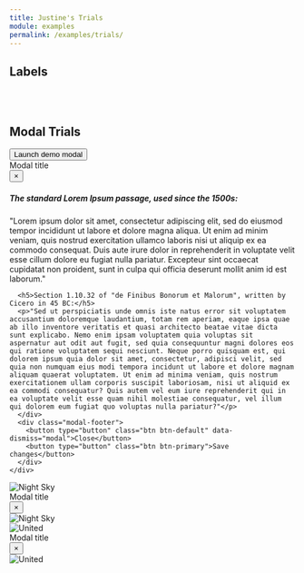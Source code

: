 ```yaml
---
title: Justine's Trials
module: examples
permalink: /examples/trials/
---
```


<h2>Labels</h2>
<span class="icon-danger"></span><span class="icon-warning"></span><span class="icon-info"></span><span class="icon-interest"></span>



<br /><br />



<h2>Modal Trials</h2>
<!-- Button trigger modal -->
<button type="button" class="btn btn-primary" data-toggle="modal" data-target="#exampleModal-text">
  Launch demo modal
</button>

<!-- Modal -->
<div class="modal fade" id="exampleModal-text" tabindex="-1" role="dialog" aria-labelledby="exampleModalLabel" aria-hidden="true">
  <div class="modal-dialog" role="document">
    <div class="modal-content">
      <div class="modal-header">
        <div class="modal-title" id="exampleModalLabel">Modal title</div>
        <button type="button" class="close" data-dismiss="modal" aria-label="Close">
          <span aria-hidden="true">&times;</span>
        </button>
      </div>
      <div class="modal-body">
      <h5>The standard Lorem Ipsum passage, used since the 1500s:</h5>
      <p>"Lorem ipsum dolor sit amet, consectetur adipiscing elit, sed do eiusmod tempor incididunt ut labore et dolore magna aliqua. Ut enim ad minim veniam, quis nostrud exercitation ullamco laboris nisi ut aliquip ex ea commodo consequat. Duis aute irure dolor in reprehenderit in voluptate velit esse cillum dolore eu fugiat nulla pariatur. Excepteur sint occaecat cupidatat non proident, sunt in culpa qui officia deserunt mollit anim id est laborum."</p>

      <h5>Section 1.10.32 of "de Finibus Bonorum et Malorum", written by Cicero in 45 BC:</h5>
      <p>"Sed ut perspiciatis unde omnis iste natus error sit voluptatem accusantium doloremque laudantium, totam rem aperiam, eaque ipsa quae ab illo inventore veritatis et quasi architecto beatae vitae dicta sunt explicabo. Nemo enim ipsam voluptatem quia voluptas sit aspernatur aut odit aut fugit, sed quia consequuntur magni dolores eos qui ratione voluptatem sequi nesciunt. Neque porro quisquam est, qui dolorem ipsum quia dolor sit amet, consectetur, adipisci velit, sed quia non numquam eius modi tempora incidunt ut labore et dolore magnam aliquam quaerat voluptatem. Ut enim ad minima veniam, quis nostrum exercitationem ullam corporis suscipit laboriosam, nisi ut aliquid ex ea commodi consequatur? Quis autem vel eum iure reprehenderit qui in ea voluptate velit esse quam nihil molestiae consequatur, vel illum qui dolorem eum fugiat quo voluptas nulla pariatur?"</p>
      </div>
      <div class="modal-footer">
        <button type="button" class="btn btn-default" data-dismiss="modal">Close</button>
        <button type="button" class="btn btn-primary">Save changes</button>
      </div>
    </div>
  </div>
</div>



<!-- Image trigger modal -->
<div class="modal-image">
  <img src="https://d2v9y0dukr6mq2.cloudfront.net/video/thumbnail/YWAdzU2/night-sky-005-a-star-field-twinkles-in-a-night-sky-loop_hf3owvebl_thumbnail-full01.png" alt="Night Sky"  data-toggle="modal" data-target="#exampleModal-image-light">
</div>

<!-- Modal -->
<div class="modal fade" id="exampleModal-image-light" tabindex="-1" role="dialog" aria-labelledby="exampleModalLabel" aria-hidden="true">
  <div class="modal-dialog" role="document">
    <div class="modal-content">
      <div class="modal-header">
        <div class="modal-title" id="exampleModalLabel">Modal title</div>
        <button type="button" class="close" data-dismiss="modal" aria-label="Close">
          <span aria-hidden="true">&times;</span>
        </button>
      </div>
      <div class="modal-body">
      <div class="image">
        <img src="https://d2v9y0dukr6mq2.cloudfront.net/video/thumbnail/YWAdzU2/night-sky-005-a-star-field-twinkles-in-a-night-sky-loop_hf3owvebl_thumbnail-full01.png" class="img-responsive" alt="Night Sky">
      </div>
      </div>
    </div>
  </div>
</div>

<div class="modal-image">
  <img src="https://bootswatch.com/3/united/thumbnail.png" alt="United"  data-toggle="modal" data-target="#exampleModal-image-dark">
</div>

<!-- Modal -->
<div class="modal fade" id="exampleModal-image-dark" tabindex="-1" role="dialog" aria-labelledby="exampleModalLabel" aria-hidden="true">
  <div class="modal-dialog" role="document">
    <div class="modal-content">
      <div class="modal-header">
        <div class="modal-title" id="exampleModalLabel">Modal title</div>
        <button type="button" class="close" data-dismiss="modal" aria-label="Close">
          <span aria-hidden="true">&times;</span>
        </button>
      </div>
      <div class="modal-body">
      <div class="image">
        <img src="https://bootswatch.com/3/united/thumbnail.png" class="img-responsive" alt="United">
      </div>
      </div>
    </div>
  </div>
</div>
